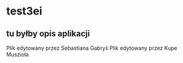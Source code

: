 # test3ei
## tu byłby opis aplikacji
Plik edytowany przez Sebastiana Gabryś
Plik edytowany przez Kupe Muszioła
